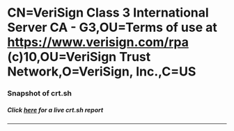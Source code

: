 # CN=VeriSign Class 3 International Server CA - G3,OU=Terms of use at https://www.verisign.com/rpa (c)10,OU=VeriSign Trust Network,O=VeriSign\, Inc.,C=US
### Snapshot of crt.sh
##### Click [here](https://crt.sh/?q=Serial_08EC280C5BF3EC60FC4762BB2E8D2B61) for a live crt.sh report

---
